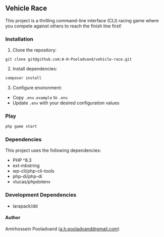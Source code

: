 ## Vehicle Race ️
This project is a thrilling command-line interface (CLI) racing game where you compete against others to reach the finish line first!

### Installation
1. Clone the repository:
```git
git clone git@github.com:A-H-Pooladvand/vehicle-race.git
```
2. Install dependencies:
```bash
composer install
```
3. Configure environment:
* Copy `.env.example` to `.env`
* Update `.env` with your desired configuration values

### Play
```bash
php game start
```

### Dependencies
This project uses the following dependencies:

* PHP ^8.3
* ext-mbstring
* wp-cli/php-cli-tools
* php-di/php-di
* vlucas/phpdotenv

### Development Dependencies
* larapack/dd

#### Author
Amirhossein Pooladvand (a.h.pooladvand@gmail.com)